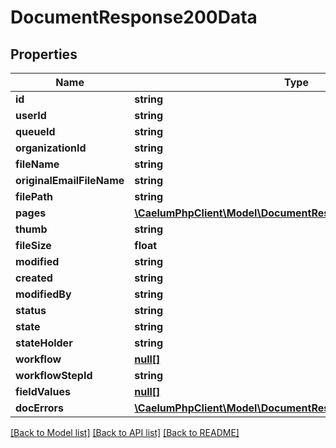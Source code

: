 # DocumentResponse200Data

## Properties
Name | Type | Description | Notes
------------ | ------------- | ------------- | -------------
**id** | **string** |  | [optional] 
**userId** | **string** |  | [optional] 
**queueId** | **string** |  | [optional] 
**organizationId** | **string** |  | [optional] 
**fileName** | **string** |  | [optional] 
**originalEmailFileName** | **string** |  | [optional] 
**filePath** | **string** |  | [optional] 
**pages** | [**\CaelumPhpClient\Model\DocumentResponse200DataPages[]**](DocumentResponse200DataPages.md) |  | [optional] 
**thumb** | **string** |  | [optional] 
**fileSize** | **float** |  | [optional] 
**modified** | **string** |  | [optional] 
**created** | **string** |  | [optional] 
**modifiedBy** | **string** |  | [optional] 
**status** | **string** |  | [optional] 
**state** | **string** |  | [optional] 
**stateHolder** | **string** |  | [optional] 
**workflow** | [**null[]**](.md) |  | [optional] 
**workflowStepId** | **string** |  | [optional] 
**fieldValues** | [**null[]**](.md) |  | [optional] 
**docErrors** | [**\CaelumPhpClient\Model\DocumentResponse200DataDocErrors[]**](DocumentResponse200DataDocErrors.md) |  | [optional] 

[[Back to Model list]](../../README.md#documentation-for-models) [[Back to API list]](../../README.md#documentation-for-api-endpoints) [[Back to README]](../../README.md)

